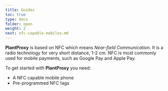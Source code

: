 ```yaml
---
title: Guides
toc: true
type: docs
folder: open
weight: 2
next: nfc-capable-mobiles.md
---
```


**PlantProxy** is based on NFC which means *Near-field Communication*. It is a radio technology for very short distance, 1-2 cm. NFC is most commonly used for mobile payments, such as Google Pay and Apple Pay.

To get started with **PlantProxy** you need:
 - A NFC capable mobile phone
 - Pre-programmed NFC tags
